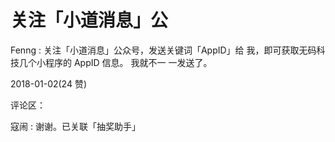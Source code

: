 # 关注「小道消息」公

Fenng : 关注「小道消息」公众号，发送关键词「AppID」给 我，即可获取无码科技几个小程序的 AppID 信息。 我就不一 一发送了。

2018-01-02(24 赞)

评论区：

寇闹 : 谢谢。已关联「抽奖助手」